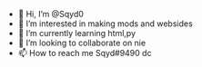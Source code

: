 - 👋 Hi, I’m @Sqyd0
- 👀 I’m interested in making mods and websides
- 🌱 I’m currently learning html,py
- 💞️ I’m looking to collaborate on nie
- 📫 How to reach me Sqyd#9490 dc

<!---
Sqyd0/Sqyd0 is a ✨ special ✨ repository because its `README.md` (this file) appears on your GitHub profile.
You can click the Preview link to take a look at your changes.
--->
